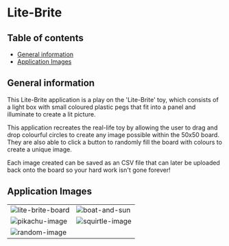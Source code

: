 # Lite-Brite
## Table of contents
* [General information](#general-information)
* [Application Images](#application-images)


## General information
This Lite-Brite application is a play on the 'Lite-Brite' toy, which consists of a light box with small coloured plastic pegs that fit into a panel and illuminate to create a lit picture.

This application recreates the real-life toy by allowing the user to drag and drop colourful circles to create any image possible within the 50x50 board. They are also able to click a button to randomly fill the board with colours to create a unique image.

Each image created can be saved as an CSV file that can later be uploaded back onto the board so your hard work isn't gone forever!


## Application Images

|  |  |
| --- | ---|
| ![lite-brite-board](https://user-images.githubusercontent.com/46612347/99755858-d3766480-2ab9-11eb-9d82-820ed4994561.JPG) | ![boat-and-sun](https://user-images.githubusercontent.com/46612347/99755856-d2ddce00-2ab9-11eb-964d-b911d5c5cf6c.JPG) |
| ![pikachu-image](https://user-images.githubusercontent.com/46612347/99755860-d3766480-2ab9-11eb-842f-e58e6aecc47f.JPG) | ![squirtle-image](https://user-images.githubusercontent.com/46612347/99755863-d40efb00-2ab9-11eb-8672-7cd1f4c61ec0.JPG) |
| ![random-image](https://user-images.githubusercontent.com/46612347/99755862-d40efb00-2ab9-11eb-80fd-e0f18a40e9ae.JPG) |
